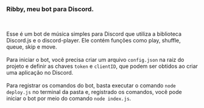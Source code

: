 ### Ribby, meu bot para Discord.

<br/>

Esse é um bot de música simples para Discord que utiliza a biblioteca Discord.js e o discord-player. Ele contém funções como play, shuffle, queue, skip e move.
<br><br>
Para iniciar o bot, você precisa criar um arquivo `config.json` na raiz do projeto e definir as chaves `token` e `clientID`, que podem ser obtidos ao criar uma aplicação no Discord.
<br><br>
Para registrar os comandos do bot, basta executar o comando `node deploy.js` no terminal da pasta e, registrado os comandos, você pode iniciar o bot por meio do comando `node index.js`.